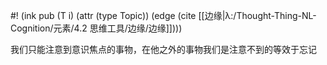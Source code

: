 #! (ink pub (T i) (attr (type Topic)) (edge (cite [[边缘|λ:/Thought-Thing-NL-Cognition/元素/4.2 思维工具/边缘/边缘]])))


我们只能注意到意识焦点的事物，在他之外的事物我们是注意不到的等效于忘记